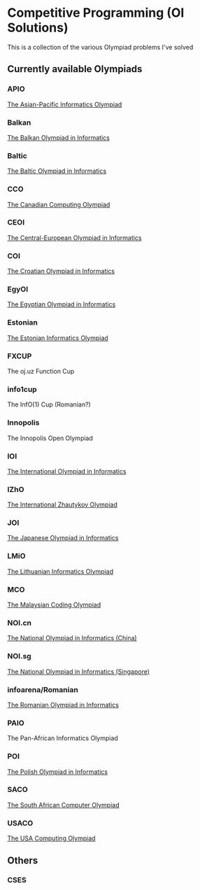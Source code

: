 # Competitive Programming (OI Solutions)

This is a collection of the various Olympiad problems I've solved

## Currently available Olympiads

### APIO

[The Asian-Pacific Informatics Olympiad](http://apio-olympiad.org/)

### Balkan

[The Balkan Olympiad in Informatics](https://boi2019.epy.gr/)

### Baltic

[The Baltic Olympiad in Informatics](https://boi2018.progolymp.se/)

### CCO

[The Canadian Computing Olympiad](https://www.cemc.uwaterloo.ca/contests/computing/canada_ioi.html)

### CEOI

[The Central-European Olympiad in Informatics](http://ceoi.inf.elte.hu/)

### COI

[The Croatian Olympiad in Informatics](http://hsin.hr/)

### EgyOI

[The Egyptian Olympiad in Informatics](http://eoi.moe.gov.eg/)

### Estonian

[The Estonian Informatics Olympiad](http://eio.ee/)

### FXCUP

The oj.uz Function Cup

### info1cup

The InfO(1) Cup (Romanian?)

### Innopolis

The Innopolis Open Olympiad

### IOI

[The International Olympiad in Informatics](https://ioinformatics.org/)

### IZhO

[The International Zhautykov Olympiad](https://izho.kz/)

### JOI

[The Japanese Olympiad in Informatics](https://www.ioi-jp.org/)

### LMiO

[The Lithuanian Informatics Olympiad](http://www.lmio.mii.vu.lt/)

### MCO

[The Malaysian Coding Olympiad](https://ioimalaysia.org/competition/mco/)

### NOI.cn

[The National Olympiad in Informatics (China)](http://www.noi.cn/)

### NOI.sg

[The National Olympiad in Informatics (Singapore)](https://noisg.comp.nus.edu.sg/noi/)

### infoarena/Romanian

[The Romanian Olympiad in Informatics](https://infoarena.ro/)

### PAIO

The Pan-African Informatics Olympiad

### POI

[The Polish Olympiad in Informatics](https://oi.edu.pl/)

### SACO

[The South African Computer Olympiad](https://olympiad.org.za/)

### USACO

[The USA Computing Olympiad](http://usaco.org/)

## Others

### CSES
